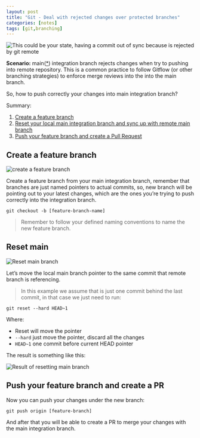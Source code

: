 ```yaml
---
layout: post
title: "Git - Deal with rejected changes over protected branches"
categories: [notes]
tags: [git,branching]
---
```


![This could be your state, having a commit out of sync because is rejected by git remote](https://qjuanp.dev/assets/posts/2021-09-27-git-deal-with-rejected-changes-over-protected-branches/state.png)

**Scenario:** main([\*](https://github.com/github/renaming%20(Renaming%20the%20default%20branch%20from%20master%20-%20extended%20expkanation%20by%20Github%20about%20why%20rename%20master%20as%20main%20in%20all%20repos))) integration branch rejects changes when try to pushing into remote repository. This is a common practice to follow Gitflow (or other branching strategies) to enforce merge reviews into the into the main branch.

So, how to push correctly your changes into main integration branch?

Summary:

1. [Create a feature branch](#create-a-feature-branch)
2. [Reset your local main integration branch and sync up with remote main branch](#reset-main)
3. [Push your feature branch and create a Pull Request](#push-your-feature-branch-and-create-a-pr)

## Create a feature branch

![create a feature branch](https://qjuanp.dev/assets/posts/2021-09-27-git-deal-with-rejected-changes-over-protected-branches/step-1-create-branch.png)

Create a feature branch from your main integration branch, remember that branches are just named pointers to actual commits, so, new branch will be pointing out to your latest changes, which are the ones you’re trying to push correctly into the integration branch.

`git checkout -b [feature-branch-name]`

> Remember to follow your defined naming conventions to name the new feature branch.

## Reset main

![Reset main branch](https://qjuanp.dev/assets/posts/2021-09-27-git-deal-with-rejected-changes-over-protected-branches/step-2-reset-main.png)

Let’s move the local main branch pointer to the same commit that remote branch is referencing.

> In this example we assume that is just one commit behind the last commit, in that case we just need to run:

`git reset --hard HEAD~1`

Where:

- Reset will move the pointer
- `--hard` just move the pointer, discard all the changes
- `HEAD~1` one commit before current HEAD pointer

The result is something like this:

![Result of resetting main branch](https://qjuanp.dev/assets/posts/2021-09-27-git-deal-with-rejected-changes-over-protected-branches/step-2-result.png)

## Push your feature branch and create a PR

Now you can push your changes under the new branch:

`git push origin [feature-branch]`

And after that you will be able to create a PR to merge your changes with the main integration branch.
